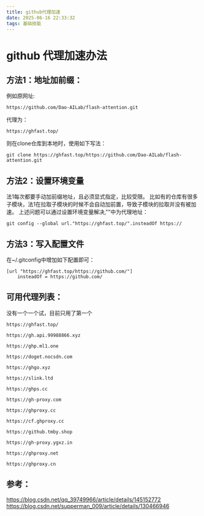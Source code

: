 ```yaml
---
title: github代理加速
date: 2025-06-16 22:33:32
tags: 基础技能
---
```


# github 代理加速办法

## 方法1：地址加前缀：
例如原网址:
```
https://github.com/Dao-AILab/flash-attention.git
```
代理为：
```
https://ghfast.top/
```
则在clone仓库到本地时，使用如下写法：
```
git clone https://ghfast.top/https://github.com/Dao-AILab/flash-attention.git
```

## 方法2：设置环境变量
法1每次都要手动加前缀地址，且必须显式指定，比较受限。
比如有的仓库有很多子模块，法1在拉取子模块的时候不会自动加前置，导致子模块的拉取并没有被加速。
上述问题可以通过设置环境变量解决,""中为代理地址：
```
git config --global url."https://ghfast.top/".insteadOf https://
```

## 方法3：写入配置文件
在~/.gitconfig中增加如下配置即可：

```
[url "https://ghfast.top/https://github.com/"]
    insteadOf = https://github.com/
```


## 可用代理列表：
没有一个一个试，目前只用了第一个
```
https://ghfast.top/

https://gh.api.99988866.xyz

https://ghp.ml1.one

https://doget.nocsdn.com

https://ghgo.xyz

https://slink.ltd

https://ghps.cc

https://gh-proxy.com

https://ghproxy.cc

https://cf.ghproxy.cc

https://github.tmby.shop

https://gh-proxy.ygxz.in

https://ghproxy.net

https://ghproxy.cn
```

## 参考：
https://blog.csdn.net/qq_39749966/article/details/145152772
https://blog.csdn.net/supperman_009/article/details/130466946